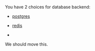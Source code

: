 You have 2 choices for database backend:

* [postgres](postgres.md)

* [redis](redis.md)
* 
We should move this.
